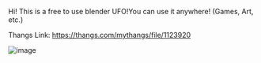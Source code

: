 Hi! This is a free to use blender UFO!You can use it anywhere! (Games, Art, etc.)

Thangs Link: https://thangs.com/mythangs/file/1123920

![image](https://github.com/user-attachments/assets/b64d7c84-11aa-48f4-b8c9-4e2eea21ee53)
